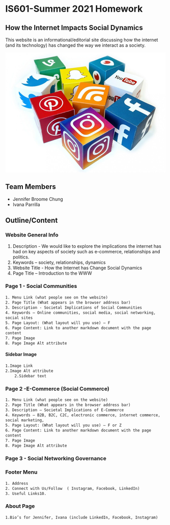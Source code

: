 # IS601-Summer 2021 Homework 

## How the Internet Impacts Social Dynamics 
   This website is an informational/editorial site discussing how the internet (and its technology) has changed the way we interact as a society.

![social-platform1](/social-platforms.jpg "social-platform2")

## Team Members
 * Jennifer Broome Chung
 * Ivana Parrilla

## Outline/Content

### Website General Info 
   1. Description - We would like to explore the implications the internet has had on key aspects of society such as e-commerce, relationships and politics. 
   2. Keywords – society, relationships, dynamics 
   3. Website Title - How the Internet has Change Social Dynamics
   4. Page Title – Introduction to the WWW 

### Page 1 - Social Communities 
    1. Menu Link (what people see on the website)
    2. Page Title (What appears in the browser address bar)
    3. Description - Societal Implications of Social Communities
    4. Keywords – Online communities, social media, social networking, social sites
    5. Page Layout: (What layout will you use) – F 
    6. Page Content: Link to another markdown document with the page content
    7. Page Image 
    8. Page Image Alt attribute 
    
 #### Sidebar Image
    1.Image Link
    2.Image Alt attribute
        2.Sidebar text
   
### Page 2 -E-Commerce (Social Commerce) 
    1. Menu Link (what people see on the website)
    2. Page Title (What appears in the browser address bar)
    3. Description – Societal Implications of E-Commerce 
    4. Keywords – B2B, B2C, C2C, electronic commerce, internet commerce, social marketing, 
    5. Page Layout: (What layout will you use) – F or Z
    6. Page Content: Link to another markdown document with the page content
    7. Page Image 
    8. Page Image Alt attribute 
    
### Page 3 - Social Networking Governance 

### Footer Menu 
    1. Address
    2. Connect with Us/Follow  ( Instagram, Facebook, LinkedIn)
    3. Useful Links10.
### About Page
    1.Bio’s for Jennifer, Ivana (include LinkedIn, Facebook, Instagram)
